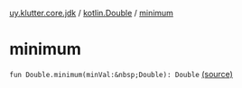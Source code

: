 [uy.klutter.core.jdk](../index.md) / [kotlin.Double](index.md) / [minimum](.)


# minimum

`fun Double.minimum(minVal:&nbsp;Double): Double` [(source)](https://github.com/kohesive/klutter/blob/master/core-jdk6/src/main/kotlin/uy/klutter/core/jdk/Numbers.kt#L26)


